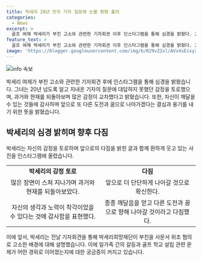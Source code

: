 ```yaml
---
title: 박세리 20년 만의 기자 질문에 눈물 펑펑 흘려
categories:
  - News
excerpt: >
  골프 여제 박세리가 부친 고소와 관련한 기자회견 이후 인스타그램을 통해 심경을 밝혔다. 20년 넘게 알고 지냈던 기자의 질문에 감격과 후회가 교차했으며, 과거부터 현재까지의 상황을 돌아보았다. 노력과 소중한 것들이 착각일 수도 있음을 깨닫고, 더 강하게 앞으로 나아가기로 다짐했다. 부친에 대한 개인적인 채무를 해왔지만, 더 이상 감당할 수 없다는 말과 함께 용기를 내며 글을 마무리했다.
feature_text: >
  골프 여제 박세리가 부친 고소와 관련한 기자회견 이후 인스타그램을 통해 심경을 밝혔다. 20년 넘게 알고 지냈던 기자의 질문에 감격과 후회가 교차했으며, 과거부터 현재까지의 상황을 돌아보았다. 노력과 소중한 것들이 착각일 수도 있음을 깨닫고, 더 강하게 앞으로 나아가기로 다짐했다. 부친에 대한 개인적인 채무를 해왔지만, 더 이상 감당할 수 없다는 말과 함께 용기를 내며 글을 마무리했다.
image: 'https://blogger.googleusercontent.com/img/b/R29vZ2xl/AVvXsEixyZcFfHzMRdzZMjFBmAUKJYCLCGyLL1o632UiGVXcaFdKo_bkvkuCioo0uUKlGfBVcT3P84aROyZIXSBEx3Aw5nCQ3pTgDom1WDC4m8eifvWiAmWEEVb4x6G_l8C0QH225ldMjyaFvpxGEBGNO37VmDTDMHGhJPq73UglMfDca1-0aw/s1600/blogspot.png'
---
```


<p><img src="https://blogger.googleusercontent.com/img/b/R29vZ2xl/AVvXsEixyZcFfHzMRdzZMjFBmAUKJYCLCGyLL1o632UiGVXcaFdKo_bkvkuCioo0uUKlGfBVcT3P84aROyZIXSBEx3Aw5nCQ3pTgDom1WDC4m8eifvWiAmWEEVb4x6G_l8C0QH225ldMjyaFvpxGEBGNO37VmDTDMHGhJPq73UglMfDca1-0aw/s1600/blogspot.png" alt="info 속보" /></p>

<p data-ke-size="size16">박세리 여제가 부친 고소와 관련한 기자회견 후에 인스타그램을 통해 심경을 밝혔습니다. 그녀는 20년 넘도록 알고 지내온 기자의 질문에 대답하지 못했던 감정을 토로했으며, 과거와 현재를 되돌아보며 많은 감정이 교차했다고 밝혔습니다. 또한, 자신이 깨달을 수 있는 것들에 감사하며 앞으로 또 다른 도전과 꿈으로 나아가겠다는 결심과 용기를 내기 위한 뜻을 밝혔습니다.</p>

<h2 data-ke-size="size26">박세리의 심경 밝히며 향후 다짐</h2>

<p data-ke-size="size16">박세리는 자신의 감정을 토로하며 앞으로의 다짐을 밝힌 글과 함께 환하게 웃고 있는 사진을 인스타그램에 올렸습니다.</p>

<table>
  <tbody>
    <tr>
      <td style="text-align: center; height: 17px;"><b>박세리의 감정 토로</b></td>
      <td style="text-align: center; height: 17px;"><b>다짐</b></td>
    </tr>
    <tr>
      <td style="text-align: center;">많은 장면이 스쳐 지나가며 과거와 현재를 되돌아보았다.</td>
      <td style="text-align: center;">앞으로 더 단단하게 나아갈 것으로 확신한다.</td>
    </tr>
    <tr>
      <td style="text-align: center;">자신의 생각과 노력이 착각이었을 수 있다는 것에 감사함을 표현했다.</td>
      <td style="text-align: center;">종종 깨달음을 얻고 다른 도전과 꿈으로 향해 나아갈 것이라고 다짐했다.</td>
    </tr>
  </tbody>
</table>

<p data-ke-size="size16">이에 앞서, 박세리는 전날 기자회견을 통해 박세리희망재단이 부친을 사문서 위조 혐의로 고소한 배경에 대해 설명했습니다. 이에 일가족 간의 갈등과 골프 학교 설립 관련 문제가 어떤 경위로 이어졌는지에 대한 궁금증이 커지고 있습니다. </p>

